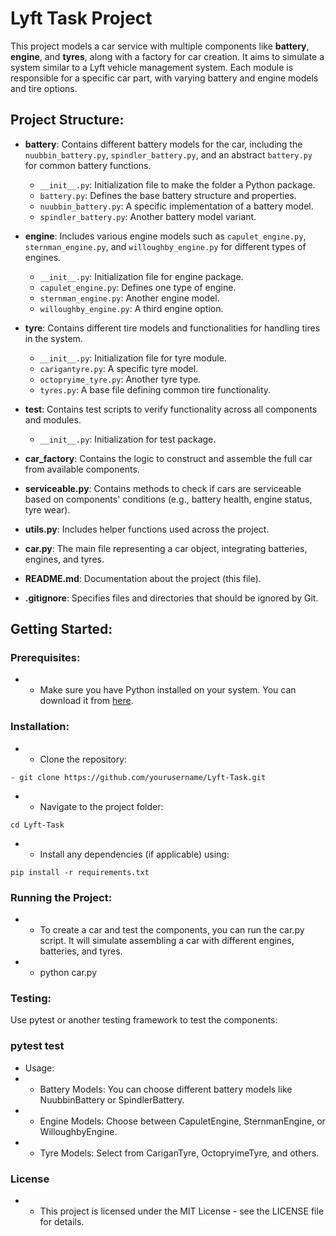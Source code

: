 # Lyft Task Project

This project models a car service with multiple components like **battery**, **engine**, and **tyres**, along with a factory for car creation. It aims to simulate a system similar to a Lyft vehicle management system. Each module is responsible for a specific car part, with varying battery and engine models and tire options.

## Project Structure:

- **battery**: Contains different battery models for the car, including the `nuubbin_battery.py`, `spindler_battery.py`, and an abstract `battery.py` for common battery functions.
  - `__init__.py`: Initialization file to make the folder a Python package.
  - `battery.py`: Defines the base battery structure and properties.
  - `nuubbin_battery.py`: A specific implementation of a battery model.
  - `spindler_battery.py`: Another battery model variant.
  
- **engine**: Includes various engine models such as `capulet_engine.py`, `sternman_engine.py`, and `willoughby_engine.py` for different types of engines.
  - `__init__.py`: Initialization file for engine package.
  - `capulet_engine.py`: Defines one type of engine.
  - `sternman_engine.py`: Another engine model.
  - `willoughby_engine.py`: A third engine option.

- **tyre**: Contains different tire models and functionalities for handling tires in the system.
  - `__init__.py`: Initialization file for tyre module.
  - `carigantyre.py`: A specific tyre model.
  - `octopryime_tyre.py`: Another tyre type.
  - `tyres.py`: A base file defining common tire functionality.

- **test**: Contains test scripts to verify functionality across all components and modules.
  - `__init__.py`: Initialization for test package.
  
- **car_factory**: Contains the logic to construct and assemble the full car from available components.

- **serviceable.py**: Contains methods to check if cars are serviceable based on components' conditions (e.g., battery health, engine status, tyre wear).

- **utils.py**: Includes helper functions used across the project.

- **car.py**: The main file representing a car object, integrating batteries, engines, and tyres.

- **README.md**: Documentation about the project (this file).

- **.gitignore**: Specifies files and directories that should be ignored by Git.

## Getting Started:

### Prerequisites:
- * Make sure you have Python installed on your system. You can download it from [here](https://www.python.org/downloads/).

### Installation:

- * Clone the repository:
```
- git clone https://github.com/yourusername/Lyft-Task.git
```

- * Navigate to the project folder:
```
cd Lyft-Task
```
- * Install any dependencies (if applicable) using:
```
pip install -r requirements.txt
```

### Running the Project:
- * To create a car and test the components, you can run the car.py script. It will simulate assembling a car with different engines, batteries, and tyres.

- * python car.py
 ### Testing:
Use pytest or another testing framework to test the components:

 ### pytest test
- Usage:
- * Battery Models: You can choose different battery models like NuubbinBattery or SpindlerBattery.
- * Engine Models: Choose between CapuletEngine, SternmanEngine, or WilloughbyEngine.
- * Tyre Models: Select from CariganTyre, OctopryimeTyre, and others.
 ### License
- * This project is licensed under the MIT License - see the LICENSE file for details.
